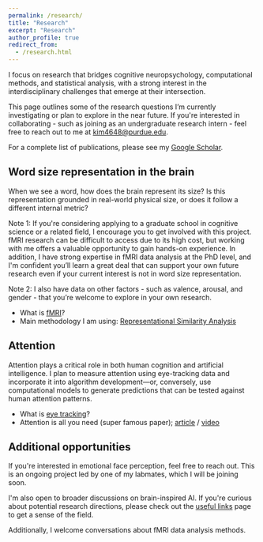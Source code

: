 ```yaml
---
permalink: /research/
title: "Research"
excerpt: "Research"
author_profile: true
redirect_from: 
  - /research.html
---
```


I focus on research that bridges cognitive neuropsychology, computational methods, and statistical analysis, with a strong interest in the interdisciplinary challenges that emerge at their intersection.

This page outlines some of the research questions I’m currently investigating or plan to explore in the near future. If you're interested in collaborating - such as joining as an undergraduate research intern - feel free to reach out to me at kim4648@purdue.edu.

For a complete list of publications, please see my [Google Scholar](https://scholar.google.com/citations?user=c0PqBXwAAAAJ&hl=en).


## Word size representation in the brain
When we see a word, how does the brain represent its size? Is this representation grounded in real-world physical size, or does it follow a different internal metric?

Note 1: If you're considering applying to a graduate school in cognitive science or a related field, I encourage you to get involved with this project. fMRI research can be difficult to access due to its high cost, but working with me offers a valuable opportunity to gain hands-on experience. In addition, I have strong expertise in fMRI data analysis at the PhD level, and I'm confident you’ll learn a great deal that can support your own future research even if your current interest is not in word size representation.

Note 2: I also have data on other factors - such as valence, arousal, and gender - that you’re welcome to explore in your own research.

* What is [fMRI](https://www.youtube.com/watch?v=rJjHjnzmvDI)?
* Main methodology I am using: [Representational Similarity Analysis](https://www.frontiersin.org/journals/systems-neuroscience/articles/10.3389/neuro.06.004.2008/full)


## Attention
Attention plays a critical role in both human cognition and artificial intelligence. I plan to measure attention using eye-tracking data and incorporate it into algorithm development—or, conversely, use computational models to generate predictions that can be tested against human attention patterns.

* What is [eye tracking](https://www.youtube.com/watch?v=sbkbekz82wQ)?
* Attention is all you need (super famous paper); [article](https://proceedings.neurips.cc/paper_files/paper/2017/file/3f5ee243547dee91fbd053c1c4a845aa-Paper.pdf) / [video](https://www.youtube.com/watch?v=eMlx5fFNoYc)


## Additional opportunities
If you're interested in emotional face perception, feel free to reach out. This is an ongoing project led by one of my labmates, which I will be joining soon.

I'm also open to broader discussions on brain-inspired AI. If you're curious about potential research directions, please check out the [useful links](useful-links.md) page to get a sense of the field.

Additionally, I welcome conversations about fMRI data analysis methods.
